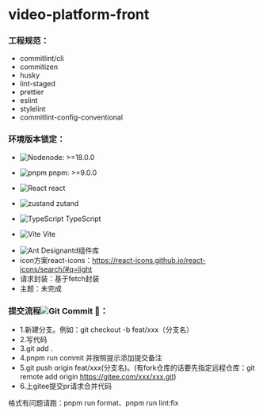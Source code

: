 # video-platform-front

### 工程规范：

- commitlint/cli
- commitizen
- husky
- lint-staged
- prettier
- eslint
- stylelint
- commitlint-config-conventional

### 环境版本锁定：

- <p style="display:flex;align-item:center">
  <img alt="Node" src="https://img.shields.io/badge/Node-18.0.0-brightgreen" />
  <span>node: >=18.0.0</span>
  </p>
- <p>
  <img alt="pnpm" src="https://img.shields.io/badge/pnpm-%3E%3D9.0.0-brightgreen" />
  <span>pnpm: >=9.0.0</span>
  </p>
- <p>
  <img alt="React" src="https://img.shields.io/badge/React-18-blue" />
  <span>react</span>
  </p>
- <p>
  <img alt="zustand" src="https://img.shields.io/badge/Zustand-%3E%3D3.0.0-brightgreen.svg"/>
  <span>zutand</span>
  </p>
- <p>
  <img alt="TypeScript" src="https://img.shields.io/badge/TypeScript-5.6.2-blue" />
  <span>TypeScript</span>
  </p>
- <p>
  <img alt="Vite" src="https://img.shields.io/badge/Vite-5-red" />
  <span>Vite</span>
  </p>
- <img alt="Ant Design" src="https://img.shields.io/badge/Ant%20Design-5.12.8-orange" />antd组件库
- icon方案react-icons：https://react-icons.github.io/react-icons/search/#q=light
- 请求封装：基于fetch封装
- 主题：未完成

### 提交流程![Git Commit 🚀](https://img.shields.io/badge/Git_Commit-%F0%9F%9A%80-brightgreen.svg)：

- 1.新建分支。例如：git checkout -b feat/xxx（分支名）
- 2.写代码
- 3.git add .
- 4.pnpm run commit 并按照提示添加提交备注
- 5.git push origin feat/xxx(分支名)。(有fork仓库的话要先指定远程仓库：git remote add origin https://gitee.com/xxx/xxx.git)
- 6.上gitee提交pr请求合并代码

格式有问题请跑：pnpm run format、pnpm run lint:fix
